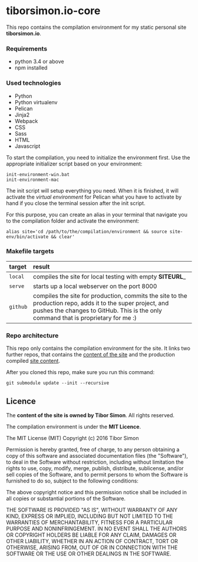 # tiborsimon.io-core

This repo contains the compilation environment for my static personal site __tiborsimon.io__.

### Requirements
- python 3.4 or above
- npm installed

### Used technologies
- Python
- Python virtualenv
- Pelican
- Jinja2
- Webpack
- CSS
- Sass
- HTML
- Javascript

To start the compilation, you need to initialize the environment first. Use the appropriate initializer script based on your environment:
```
init-environment-win.bat
init-environment-mac
```

The init script will setup everything you need. When it is finished, it will activate the _virtual environment_ for Pelican what you have to activate by hand if you close the terminal session after the init script.

For this purpose, you can create an alias in your terminal that navigate you to the compilation folder and activate the environment:

```
alias site='cd /path/to/the/compilation/environment && source site-env/bin/activate && clear'
```

### Makefile targets

| target | result |
|:------|:--------|
| `local` | compiles the site for local testing with empty __SITEURL___ | 
| `serve` | starts up a local webserver on the port 8000 |
| `github` | compiles the site for production, commits the site to the production repo, adds it to the super project, and pushes the changes to GitHub. This is the only command that is proprietary for me :) |

### Repo architecture

This repo only contains the compilation environment for the site. It links two further repos, that contains the [content of the site](https://github.com/tiborsimon/tiborsimon.io-content) and the production compiled [site content](https://github.com/tiborsimon/tiborsimon.github.io).

After you cloned this repo, make sure you run this command: 
```
git submodule update --init --recursive
```

## Licence

The __content of the site is owned by Tibor Simon__. All rights reserved.

The compilation environment is under the __MIT Licence__.


The MIT License (MIT)
Copyright (c) 2016 Tibor Simon

Permission is hereby granted, free of charge, to any person obtaining a copy of this software and associated documentation files (the "Software"), to deal in the Software without restriction, including without limitation the rights to use, copy, modify, merge, publish, distribute, sublicense, and/or sell copies of the Software, and to permit persons to whom the Software is furnished to do so, subject to the following conditions:

The above copyright notice and this permission notice shall be included in all copies or substantial portions of the Software.

THE SOFTWARE IS PROVIDED "AS IS", WITHOUT WARRANTY OF ANY KIND, EXPRESS OR IMPLIED, INCLUDING BUT NOT LIMITED TO THE WARRANTIES OF MERCHANTABILITY, FITNESS FOR A PARTICULAR PURPOSE AND NONINFRINGEMENT. IN NO EVENT SHALL THE AUTHORS OR COPYRIGHT HOLDERS BE LIABLE FOR ANY CLAIM, DAMAGES OR OTHER LIABILITY, WHETHER IN AN ACTION OF CONTRACT, TORT OR OTHERWISE, ARISING FROM, OUT OF OR IN CONNECTION WITH THE SOFTWARE OR THE USE OR OTHER DEALINGS IN THE SOFTWARE.
